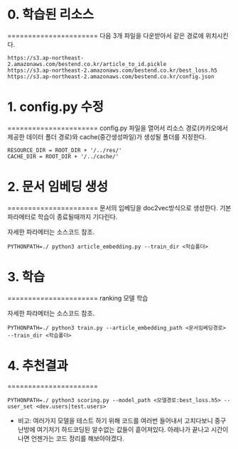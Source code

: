 # 0. 학습된 리소스
======================
다음 3개 파일을 다운받아서 같은 경로에 위치시킨다.
```
https://s3.ap-northeast-2.amazonaws.com/bestend.co.kr/article_to_id.pickle
https://s3.ap-northeast-2.amazonaws.com/bestend.co.kr/best_loss.h5
https://s3.ap-northeast-2.amazonaws.com/bestend.co.kr/config.json

```


# 1. config.py 수정
======================
config.py 파일을 열어서 리소스 경로(카카오에서 제공한 데이터 폴더 경로)와
cache(중간생성파일)가 생성될 폴더를 지정한다. 
 ```
RESOURCE_DIR = ROOT_DIR + '/../res/'
CACHE_DIR = ROOT_DIR + '/../cache/' 
 ```
 
# 2. 문서 임베딩 생성
======================
문서의 임베딩을 doc2vec방식으로 생성한다.
기본 파라메터로 학습이 종료될때까지 기다린다.

자세한 파라메터는 소스코드 참조. 
```
PYTHONPATH=./ python3 article_embedding.py --train_dir <학습폴더>
```

# 3. 학습
======================
ranking 모델 학습

자세한 파라메터는 소스코드 참조.
```
PYTHONPATH=./ python3 train.py --article_embedding_path <문서임베딩경로> --train_dir <학습폴더>
```

# 4. 추천결과
======================
```
PYTHONPATH=./ python3 scoring.py --model_path <모델경로:best_loss.h5> --user_set <dev.users|test.users>
```

* 비고: 여러가지 모델을 테스트 하기 위해 코드를 여러번 들어내서 고치다보니 중구난방에 여기저기 하드코딩된 알수없는 값들이 흩어져있다.
아레나가 끝나고 시간이 나면 언젠가는 코드 정리를 해보아야겠다.  